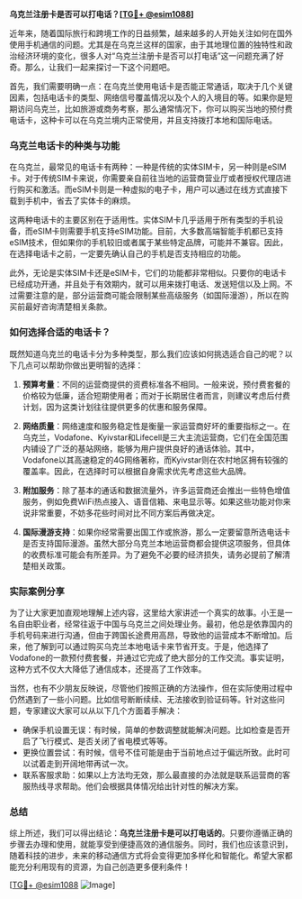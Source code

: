 **乌克兰注册卡是否可以打电话？[[TG💪+ @esim1088](https://t.me/s/esim1088)]**

近年来，随着国际旅行和跨境工作的日益频繁，越来越多的人开始关注如何在国外使用手机通信的问题。尤其是在乌克兰这样的国家，由于其地理位置的独特性和政治经济环境的变化，很多人对“乌克兰注册卡是否可以打电话”这一问题充满了好奇。那么，让我们一起来探讨一下这个问题吧。

首先，我们需要明确一点：在乌克兰使用电话卡是否能正常通话，取决于几个关键因素，包括电话卡的类型、网络信号覆盖情况以及个人的入境目的等。如果你是短期访问乌克兰，比如旅游或商务考察，那么通常情况下，你可以购买当地的预付费电话卡，这种卡可以在乌克兰境内正常使用，并且支持拨打本地和国际电话。

### 乌克兰电话卡的种类与功能

在乌克兰，最常见的电话卡有两种：一种是传统的实体SIM卡，另一种则是eSIM卡。对于传统SIM卡来说，你需要亲自前往当地的运营商营业厅或者授权代理店进行购买和激活。而eSIM卡则是一种虚拟的电子卡，用户可以通过在线方式直接下载到手机中，省去了实体卡的麻烦。

这两种电话卡的主要区别在于适用性。实体SIM卡几乎适用于所有类型的手机设备，而eSIM卡则需要手机支持eSIM功能。目前，大多数高端智能手机都已支持eSIM技术，但如果你的手机较旧或者属于某些特定品牌，可能并不兼容。因此，在选择电话卡之前，一定要先确认自己的手机是否支持相应的功能。

此外，无论是实体SIM卡还是eSIM卡，它们的功能都非常相似。只要你的电话卡已经成功开通，并且处于有效期内，就可以用来拨打电话、发送短信以及上网。不过需要注意的是，部分运营商可能会限制某些高级服务（如国际漫游），所以在购买前最好咨询清楚相关条款。

### 如何选择合适的电话卡？

既然知道乌克兰的电话卡分为多种类型，那么我们应该如何挑选适合自己的呢？以下几点可以帮助你做出更明智的选择：

1. **预算考量**：不同的运营商提供的资费标准各不相同。一般来说，预付费套餐的价格较为低廉，适合短期使用者；而对于长期居住者而言，则建议考虑后付费计划，因为这类计划往往提供更多的优惠和服务保障。
   
2. **网络质量**：网络速度和服务稳定性是衡量一家运营商好坏的重要指标之一。在乌克兰，Vodafone、Kyivstar和Lifecell是三大主流运营商，它们在全国范围内铺设了广泛的基站网络，能够为用户提供良好的通话体验。其中，Vodafone以其高速稳定的4G网络著称，而Kyivstar则在农村地区拥有较强的覆盖率。因此，在选择时可以根据自身需求优先考虑这些大品牌。

3. **附加服务**：除了基本的通话和数据流量外，许多运营商还会推出一些特色增值服务，例如免费WiFi热点接入、语音信箱、来电显示等。如果这些功能对你来说非常重要，不妨多花些时间对比不同方案后再做决定。

4. **国际漫游支持**：如果你经常需要出国工作或旅游，那么一定要留意所选电话卡是否支持国际漫游。虽然大部分乌克兰本地运营商都会提供这项服务，但具体的收费标准可能会有所差异。为了避免不必要的经济损失，请务必提前了解清楚相关政策。

### 实际案例分享

为了让大家更加直观地理解上述内容，这里给大家讲述一个真实的故事。小王是一名自由职业者，经常往返于中国与乌克兰之间处理业务。最初，他总是依靠国内的手机号码来进行沟通，但由于跨国长途费用高昂，导致他的运营成本不断增加。后来，他了解到可以通过购买乌克兰本地电话卡来节省开支。于是，他选择了Vodafone的一款预付费套餐，并通过它完成了绝大部分的工作交流。事实证明，这种方式不仅大大降低了通信成本，还提高了工作效率。

当然，也有不少朋友反映说，尽管他们按照正确的方法操作，但在实际使用过程中仍然遇到了一些小问题。比如信号断断续续、无法接收到验证码等。针对这些问题，专家建议大家可以从以下几个方面着手解决：

- 确保手机设置无误：有时候，简单的参数调整就能解决问题。比如检查是否开启了飞行模式、是否关闭了省电模式等等。
- 更换位置尝试：有时候，信号不佳可能是由于当前地点过于偏远所致。此时可以试着走到开阔地带再试一次。
- 联系客服求助：如果以上方法均无效，那么最直接的办法就是联系运营商的客服热线寻求帮助。他们会根据具体情况给出针对性的解决方案。

### 总结

综上所述，我们可以得出结论：**乌克兰注册卡是可以打电话的**。只要你遵循正确的步骤去办理和使用，就能享受到便捷高效的通信服务。同时，我们也应该意识到，随着科技的进步，未来的移动通信方式将会变得更加多样化和智能化。希望大家都能充分利用现有的资源，为自己创造更多便利条件！

[[TG💪+ @esim1088](https://t.me/s/esim1088) ![Image](https://i.postimg.cc/4NQfJmqS/Snipaste-2025-05-13-00-14-12.png)]
